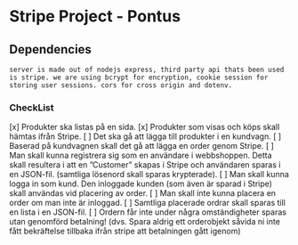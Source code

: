 # Stripe Project - Pontus

## Dependencies
    server is made out of nodejs express, third party api thats been used is stripe. we are using bcrypt for encryption, cookie session for storing user sessions. cors for cross origin and dotenv.

### CheckList
[x] Produkter ska listas på en sida. 
[x] Produkter som visas och köps skall hämtas ifrån Stripe.
[ ] Det ska gå att lägga till produkter i en kundvagn.
[ ] Baserad på kundvagnen skall det gå att lägga en order genom Stripe.
[ ] Man skall kunna registrera sig som en användare i webbshoppen. 
    Detta skall resultera i att en ”Customer” skapas i Stripe och användaren sparas i en JSON-fil. 
    (samtliga lösenord skall sparas krypterade).
[ ] Man skall kunna logga in som kund. 
    Den inloggade kunden (som även är sparad i Stripe) skall användas vid placering av order.
[ ] Man skall inte kunna placera en order om man inte är inloggad.
[ ] Samtliga placerade ordrar skall sparas till en lista i en JSON-fil.
[ ] Ordern får inte under några omständigheter sparas utan genomförd betalning! 
    (dvs. Spara aldrig ett orderobjekt såvida ni inte fått bekräftelse tillbaka ifrån stripe att betalningen gått igenom)